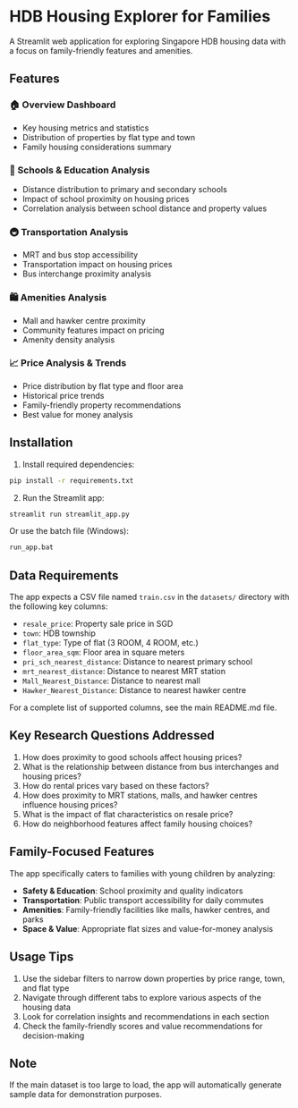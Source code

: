 # HDB Housing Explorer for Families

A Streamlit web application for exploring Singapore HDB housing data with a focus on family-friendly features and amenities.

## Features

### 🏠 Overview Dashboard

- Key housing metrics and statistics
- Distribution of properties by flat type and town
- Family housing considerations summary

### 🏫 Schools & Education Analysis

- Distance distribution to primary and secondary schools
- Impact of school proximity on housing prices
- Correlation analysis between school distance and property values

### 🚇 Transportation Analysis

- MRT and bus stop accessibility
- Transportation impact on housing prices
- Bus interchange proximity analysis

### 🛍️ Amenities Analysis

- Mall and hawker centre proximity
- Community features impact on pricing
- Amenity density analysis

### 📈 Price Analysis & Trends

- Price distribution by flat type and floor area
- Historical price trends
- Family-friendly property recommendations
- Best value for money analysis

## Installation

1. Install required dependencies:

```bash
pip install -r requirements.txt
```

2. Run the Streamlit app:

```bash
streamlit run streamlit_app.py
```

Or use the batch file (Windows):

```bash
run_app.bat
```

## Data Requirements

The app expects a CSV file named `train.csv` in the `datasets/` directory with the following key columns:

- `resale_price`: Property sale price in SGD
- `town`: HDB township
- `flat_type`: Type of flat (3 ROOM, 4 ROOM, etc.)
- `floor_area_sqm`: Floor area in square meters
- `pri_sch_nearest_distance`: Distance to nearest primary school
- `mrt_nearest_distance`: Distance to nearest MRT station
- `Mall_Nearest_Distance`: Distance to nearest mall
- `Hawker_Nearest_Distance`: Distance to nearest hawker centre

For a complete list of supported columns, see the main README.md file.

## Key Research Questions Addressed

1. How does proximity to good schools affect housing prices?
2. What is the relationship between distance from bus interchanges and housing prices?
3. How do rental prices vary based on these factors?
4. How does proximity to MRT stations, malls, and hawker centres influence housing prices?
5. What is the impact of flat characteristics on resale price?
6. How do neighborhood features affect family housing choices?

## Family-Focused Features

The app specifically caters to families with young children by analyzing:

- **Safety & Education**: School proximity and quality indicators
- **Transportation**: Public transport accessibility for daily commutes
- **Amenities**: Family-friendly facilities like malls, hawker centres, and parks
- **Space & Value**: Appropriate flat sizes and value-for-money analysis

## Usage Tips

1. Use the sidebar filters to narrow down properties by price range, town, and flat type
2. Navigate through different tabs to explore various aspects of the housing data
3. Look for correlation insights and recommendations in each section
4. Check the family-friendly scores and value recommendations for decision-making

## Note

If the main dataset is too large to load, the app will automatically generate sample data for demonstration purposes.
